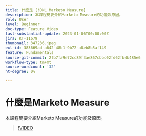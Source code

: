```yaml
---
title: 什麼是 [!DNL Marketo Measure]
description: 本課程簡要介紹Marketo Measure的功能及原因。
role: User
level: Beginner
doc-type: Feature Video
last-substantial-update: 2023-01-06T00:00:00Z
jira: KT-11679
thumbnail: 347236.jpeg
exl-id: 383669ad-a642-48b1-9b72-a8eb8b8af149
feature: Fundamentals
source-git-commit: 2fb7fa9e72cc89f3ae867cbbc02fd62fb4b485e6
workflow-type: tm+mt
source-wordcount: '32'
ht-degree: 0%

---
```


# 什麼是Marketo Measure

本課程簡要介紹Marketo Measure的功能及原因。

>[!VIDEO](https://video.tv.adobe.com/v/347236/?quality=12&learn=on)
